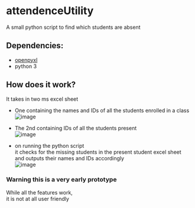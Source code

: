 # attendenceUtility
 A small python script to find which students are absent
 
 ## Dependencies:
 - [openpyxl](https://openpyxl.readthedocs.io/en/stable/index.html)
 - python 3
 
## How does it work?
It takes in two ms excel sheet
- One containing the names and IDs of all the students enrolled in a class</br>
![image](https://user-images.githubusercontent.com/74904820/135572549-b96428ac-cba7-430b-b88e-83ed6b7f919c.png)

- The 2nd containing IDs of all the students present</br>
![image](https://user-images.githubusercontent.com/74904820/135572645-5561d133-9bfd-4ca4-8de4-beb3bbd6f04a.png)

- on running the python script</br>
it checks for the missing students in the present student excel sheet</br>
and outputs their names and IDs accordingly</br>
![image](https://user-images.githubusercontent.com/74904820/135572803-9613c95d-c25d-4e1d-971f-a4a195e5b9f9.png)

### Warning this is a very early prototype
While all the features work,</br>
it is not at all user friendly
